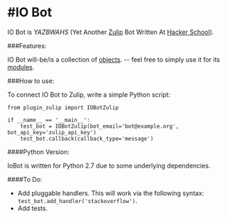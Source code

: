 #IO Bot
======

IO Bot is _YAZBWAHS_ (Yet Another [Zulip](https://zulip.com) Bot Written At [Hacker School](http://hackerschool.com)).

###Features:

IO Bot will-be/is a collection of [objects](https://docs.python.org/2/tutorial/classes.html). -- feel free to simply use it for its [modules](https://docs.python.org/2/tutorial/modules.html).

###How to use:

To connect IO Bot to Zulip, write a simple Python script:

	from plugin_zulip import IOBotZulip

	if __name__ == '__main__':
    	test_bot = IOBotZulip(bot_email='bot@example.org', bot_api_key='zulip_api_key')
    	test_bot.callback(callback_type='message')
    	



####Python Version:

  IoBot is written for Python 2.7 due to some underlying dependencies. 

####To Do:

- Add pluggable handlers. This will work via the following syntax: `test_bot.add_handler('stackoverflow')`.
- Add tests.